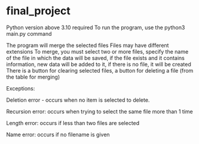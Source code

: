 # final_project

Python version above 3.10 required
To run the program, use the python3 main.py command

The program will merge the selected files
Files may have different extensions
To merge, you must select two or more files, specify the name of the file in which the data will be saved, if the file exists and it contains information, new data will be added to it, if there is no file, it will be created
There is a button for clearing selected files, a button for deleting a file (from the table for merging)

Exceptions:

Deletion error - occurs when no item is selected to delete.

Recursion error: occurs when trying to select the same file more than 1 time

Length error: occurs if less than two files are selected

Name error: occurs if no filename is given